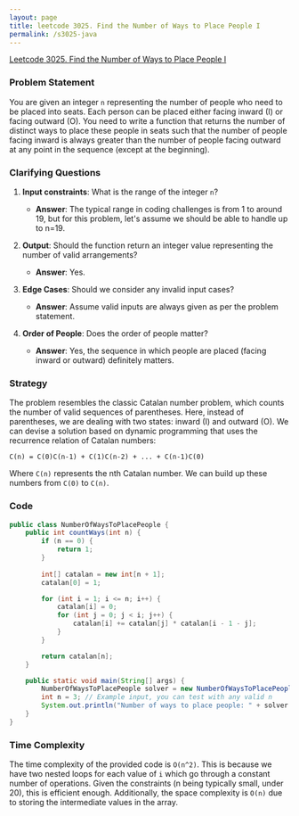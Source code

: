 ```yaml
---
layout: page
title: leetcode 3025. Find the Number of Ways to Place People I
permalink: /s3025-java
---
```

[Leetcode 3025. Find the Number of Ways to Place People I](https://algoadvance.github.io/algoadvance/l3025)
### Problem Statement

You are given an integer `n` representing the number of people who need to be placed into seats. Each person can be placed either facing inward (I) or facing outward (O). You need to write a function that returns the number of distinct ways to place these people in seats such that the number of people facing inward is always greater than the number of people facing outward at any point in the sequence (except at the beginning).

### Clarifying Questions
1. **Input constraints**: What is the range of the integer `n`?
   - **Answer**: The typical range in coding challenges is from 1 to around 19, but for this problem, let's assume we should be able to handle up to n=19.
   
2. **Output**: Should the function return an integer value representing the number of valid arrangements?
   - **Answer**: Yes.

3. **Edge Cases**: Should we consider any invalid input cases?
   - **Answer**: Assume valid inputs are always given as per the problem statement.

4. **Order of People**: Does the order of people matter?
   - **Answer**: Yes, the sequence in which people are placed (facing inward or outward) definitely matters.

### Strategy

The problem resembles the classic Catalan number problem, which counts the number of valid sequences of parentheses. Here, instead of parentheses, we are dealing with two states: inward (I) and outward (O). We can devise a solution based on dynamic programming that uses the recurrence relation of Catalan numbers:

`C(n) = C(0)C(n-1) + C(1)C(n-2) + ... + C(n-1)C(0)`

Where `C(n)` represents the nth Catalan number. We can build up these numbers from `C(0)` to `C(n)`.

### Code

```java
public class NumberOfWaysToPlacePeople {
    public int countWays(int n) {
        if (n == 0) {
            return 1;
        }
        
        int[] catalan = new int[n + 1];
        catalan[0] = 1;

        for (int i = 1; i <= n; i++) {
            catalan[i] = 0;
            for (int j = 0; j < i; j++) {
                catalan[i] += catalan[j] * catalan[i - 1 - j];
            }
        }

        return catalan[n];
    }

    public static void main(String[] args) {
        NumberOfWaysToPlacePeople solver = new NumberOfWaysToPlacePeople();
        int n = 3; // Example input, you can test with any valid n
        System.out.println("Number of ways to place people: " + solver.countWays(n));
    }
}
```

### Time Complexity

The time complexity of the provided code is `O(n^2)`. This is because we have two nested loops for each value of `i` which go through a constant number of operations. Given the constraints (n being typically small, under 20), this is efficient enough. Additionally, the space complexity is `O(n)` due to storing the intermediate values in the array.